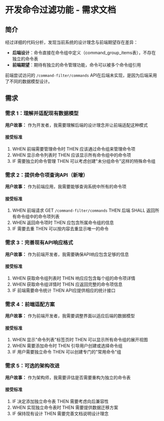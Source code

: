 # 开发命令过滤功能 - 需求文档

## 简介
经过详细的代码分析，发现当前系统的设计理念与前端期望存在差异：
- **后端设计**：命令直接在命令组中定义（command_group_items表），不存在独立的命令表
- **前端期望**：期待有独立的命令管理功能，命令可以被多个命令组引用

前端尝试访问的 `/command-filter/commands` API在后端未实现，是因为后端采用了不同的数据模型设计。

## 需求

### 需求 1：理解并适配现有数据模型
**用户故事：** 作为开发者，我需要理解后端的设计理念并让前端适配这种模式
#### 接受标准
1. WHEN 前端需要管理命令时 THEN 应该通过命令组来管理命令项
2. WHEN 显示命令列表时 THEN 应该显示所有命令组中的命令项
3. IF 需要独立的命令管理 THEN 可以考虑创建"未分组命令"这样的特殊命令组

### 需求 2：提供命令项查询API（新增）
**用户故事：** 作为前端应用，我需要能够查询系统中所有的命令项
#### 接受标准
1. WHEN 前端请求 GET `/command-filter/commands` THEN 后端 SHALL 返回所有命令组中的命令项列表
2. WHEN 返回命令项时 THEN 应包含所属命令组的信息
3. IF 需要去重 THEN 可以按内容去重显示唯一的命令

### 需求 3：完善现有API响应格式
**用户故事：** 作为前端开发者，我需要确保API响应包含足够的信息
#### 接受标准
1. WHEN 获取命令组列表时 THEN 响应应包含每个组的命令项详情
2. WHEN 获取命令组详情时 THEN 应返回完整的命令项信息
3. IF 前端需要命令统计 THEN API应提供相应的统计接口

### 需求 4：前端适配方案
**用户故事：** 作为前端开发者，我需要调整界面以适应后端的数据模型
#### 接受标准
1. WHEN 显示"命令列表"标签页时 THEN 可以显示所有命令组的展开视图
2. WHEN 需要添加命令时 THEN 引导用户创建或选择命令组
3. IF 用户需要独立命令 THEN 可以创建专门的"常用命令"组

### 需求 5：可选的架构改进
**用户故事：** 作为架构师，我需要评估是否需要重构为独立的命令表
#### 接受标准
1. IF 决定添加独立命令表 THEN 需要考虑向后兼容性
2. WHEN 实现独立命令表时 THEN 需要提供数据迁移方案
3. IF 保持现有设计 THEN 需要完善文档说明设计理念